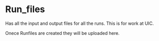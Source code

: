 # Run_files
Has all the input and output files for all the runs. This is for work at UIC.

Onece Runfiles are created they will be uploaded here.
